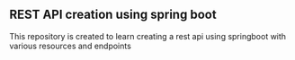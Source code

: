 ## REST API creation using spring boot

This repository is created to learn creating a rest api using springboot with various resources and endpoints